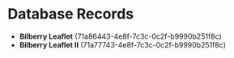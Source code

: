 # Database Records
- **Bilberry Leaflet** (71a86443-4e8f-7c3c-0c2f-b9990b251f8c)
- **Bilberry Leaflet II** (71a77743-4e8f-7c3c-0c2f-b9990b251f8c)

